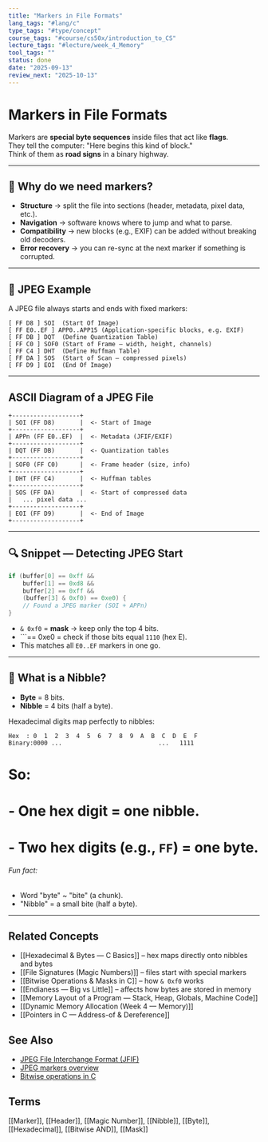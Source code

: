 ```yaml
---
title: "Markers in File Formats"
lang_tags: "#lang/c"
type_tags: "#type/concept"
course_tags: "#course/cs50x/introduction_to_CS"
lecture_tags: "#lecture/week_4_Memory"
tool_tags: ""
status: done
date: "2025-09-13"
review_next: "2025-10-13"
---
```


# Markers in File Formats

Markers are **special byte sequences** inside files that act like **flags**.  
They tell the computer: "Here begins this kind of block."  
Think of them as **road signs** in a binary highway.

---

## 🧩 Why do we need markers?
- **Structure** → split the file into sections (header, metadata, pixel data, etc.).  
- **Navigation** → software knows where to jump and what to parse.  
- **Compatibility** → new blocks (e.g., EXIF) can be added without breaking old decoders.  
- **Error recovery** → you can re-sync at the next marker if something is corrupted.

---

## 📸 JPEG Example

A JPEG file always starts and ends with fixed markers:

```
[ FF D8 ] SOI  (Start Of Image)
[ FF E0..EF ] APP0..APP15 (Application-specific blocks, e.g. EXIF)
[ FF DB ] DQT  (Define Quantization Table)
[ FF C0 ] SOF0 (Start of Frame – width, height, channels)
[ FF C4 ] DHT  (Define Huffman Table)
[ FF DA ] SOS  (Start of Scan – compressed pixels)
[ FF D9 ] EOI  (End Of Image)
```

---

## ASCII Diagram of a JPEG File

```
+-------------------+
| SOI (FF D8)       |  <- Start of Image
+-------------------+
| APPn (FF E0..EF)  |  <- Metadata (JFIF/EXIF)
+-------------------+
| DQT (FF DB)       |  <- Quantization tables
+-------------------+
| SOF0 (FF C0)      |  <- Frame header (size, info)
+-------------------+
| DHT (FF C4)       |  <- Huffman tables
+-------------------+
| SOS (FF DA)       |  <- Start of compressed data
|   ... pixel data ... 
+-------------------+
| EOI (FF D9)       |  <- End of Image
+-------------------+
```

---

## 🔍 Snippet — Detecting JPEG Start

```c
if (buffer[0] == 0xff &&
    buffer[1] == 0xd8 &&
    buffer[2] == 0xff &&
    (buffer[3] & 0xf0) == 0xe0) {
    // Found a JPEG marker (SOI + APPn)
}
```

- ``& 0xf0`` = **mask** → keep only the top 4 bits.  
- ```== 0xe0 = check if those bits equal `1110` (hex E).  
- This matches all `E0..EF` markers in one go.

---

## 🔢 What is a Nibble?

- **Byte** = 8 bits.  
- **Nibble** = 4 bits (half a byte).  

Hexadecimal digits map perfectly to nibbles:  
```
Hex  : 0  1  2  3  4  5  6  7  8  9  A  B  C  D  E  F
Binary:0000 ...                           ...   1111
```

# So:
# - One **hex digit** = one **nibble**.  
# - Two hex digits (e.g., `FF`) = one **byte**.

###### Fun fact:  
- Word "byte" ~ "bite" (a chunk).  
- "Nibble" = a small bite (half a byte).

---

## Related Concepts
- [[Hexadecimal & Bytes — C Basics]] – hex maps directly onto nibbles and bytes  
- [[File Signatures (Magic Numbers)]] – files start with special markers  
- [[Bitwise Operations & Masks in C]] – how `& 0xf0` works  
- [[Endianess — Big vs Little]] – affects how bytes are stored in memory  
- [[Memory Layout of a Program — Stack, Heap, Globals, Machine Code]]  
- [[Dynamic Memory Allocation (Week 4 — Memory)]]  
- [[Pointers in C — Address-of & Dereference]]  

## See Also
- [JPEG File Interchange Format (JFIF)](https://www.w3.org/Graphics/JPEG/jfif3.pdf)  
- [JPEG markers overview](https://en.wikipedia.org/wiki/JPEG#Syntax_and_structure)  
- [Bitwise operations in C](https://en.cppreference.com/w/c/language/operator_arithmetic)  

## Terms
[[Marker]], [[Header]], [[Magic Number]], [[Nibble]], [[Byte]], [[Hexadecimal]], [[Bitwise AND]], [[Mask]]
